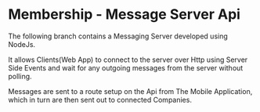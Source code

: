 # Membership - Message Server Api

The following branch contains a Messaging Server developed using NodeJs.

It allows Clients(Web App) to connect to the server over Http using Server Side Events and wait for any outgoing messages from the server without polling.

Messages are sent to a route setup on the Api from The Mobile Application, which in turn are then sent out to connected Companies.
